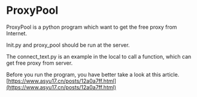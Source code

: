 # ProxyPool
ProxyPool is a python program which want to get the free proxy from Internet.

Init.py and proxy_pool should be run at the server.

The connect_text.py is an example in the local to call a function, which can get free proxy from server.

Before you run the program, you have better take a look at this article.[https://www.asyu17.cn/posts/12a0a7ff.html](https://www.asyu17.cn/posts/12a0a7ff.html)
